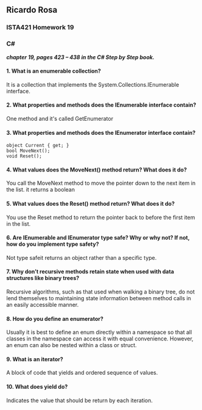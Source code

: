 ## Ricardo Rosa

### ISTA421 Homework 19

### C# 



***chapter 19, pages 423 – 438 in the C# Step by Step book.***

#### 1. What is an enumerable collection?
It is a collection that implements the System.Collections.IEnumerable interface.

#### 2. What properties and methods does the IEnumerable interface contain?
One method and it's called GetEnumerator

#### 3. What properties and methods does the IEnumerator interface contain?
    object Current { get; }
    bool MoveNext();
    void Reset();
    

#### 4. What values does the MoveNext() method return? What does it do?
You call the MoveNext method to move the pointer down to the next item in the list. it returns a boolean 

#### 5. What values does the Reset() method return? What does it do?
You use the Reset method to return the pointer back to before the first item in the list.

#### 6. Are IEnumerable and IEnumerator type safe? Why or why not? If not, how do you implement type safety?
Not type safeit returns an object rather than a specific type. 


#### 7. Why don’t recursive methods retain state when used with data structures like binary trees?
Recursive algorithms, such as that used when walking a binary tree, do not lend themselves to maintaining state information between method calls in an easily accessible manner.

#### 8. How do you define an enumerator?
Usually it is best to define an enum directly within a namespace so that all classes in the namespace can access it with equal convenience. However, an enum can also be nested within a class or struct.

#### 9. What is an iterator?
A block of code that yields and ordered sequence of values.

#### 10. What does yield do?
Indicates the value that should be return by each iteration.
